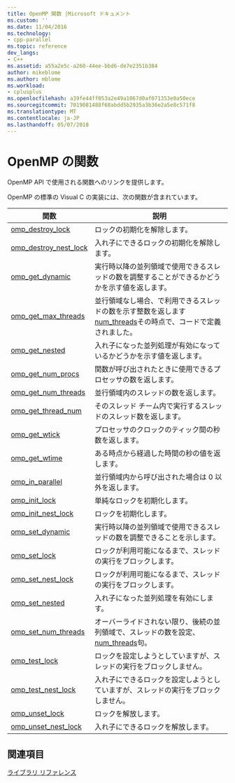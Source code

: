 ```yaml
---
title: OpenMP 関数 |Microsoft ドキュメント
ms.custom: ''
ms.date: 11/04/2016
ms.technology:
- cpp-parallel
ms.topic: reference
dev_langs:
- C++
ms.assetid: a55a2e5c-a260-44ee-bbd6-de7e2351b384
author: mikeblome
ms.author: mblome
ms.workload:
- cplusplus
ms.openlocfilehash: a39fe44ff053a2e49a1067d0af071353e0a50ece
ms.sourcegitcommit: 7019081488f68abdd5b2935a3b36e2a5e8c571f8
ms.translationtype: MT
ms.contentlocale: ja-JP
ms.lasthandoff: 05/07/2018
---
```

# <a name="openmp-functions"></a>OpenMP の関数
OpenMP API で使用される関数へのリンクを提供します。  
  
 OpenMP の標準の Visual C の実装には、次の関数が含まれています。  
  
|関数|説明|  
|--------------|-----------------|  
|[omp_destroy_lock](../../../parallel/openmp/reference/omp-destroy-lock.md)|ロックの初期化を解除します。|  
|[omp_destroy_nest_lock](../../../parallel/openmp/reference/omp-destroy-nest-lock.md)|入れ子にできるロックの初期化を解除します。|  
|[omp_get_dynamic](../../../parallel/openmp/reference/omp-get-dynamic.md)|実行時以降の並列領域で使用できるスレッドの数を調整することができるかどうかを示す値を返します。|  
|[omp_get_max_threads](../../../parallel/openmp/reference/omp-get-max-threads.md)|並行領域なし場合、で利用できるスレッドの数を示す整数を返します[num_threads](../../../parallel/openmp/reference/num-threads.md)その時点で、コードで定義されました。|  
|[omp_get_nested](../../../parallel/openmp/reference/omp-get-nested.md)|入れ子になった並列処理が有効になっているかどうかを示す値を返します。|  
|[omp_get_num_procs](../../../parallel/openmp/reference/omp-get-num-procs.md)|関数が呼び出されたときに使用できるプロセッサの数を返します。|  
|[omp_get_num_threads](../../../parallel/openmp/reference/omp-get-num-threads.md)|並行領域内のスレッドの数を返します。|  
|[omp_get_thread_num](../../../parallel/openmp/reference/omp-get-thread-num.md)|そのスレッド チーム内で実行するスレッドのスレッド数を返します。|  
|[omp_get_wtick](../../../parallel/openmp/reference/omp-get-wtick.md)|プロセッサのクロックのティック間の秒数を返します。|  
|[omp_get_wtime](../../../parallel/openmp/reference/omp-get-wtime.md)|ある時点から経過した時間の秒の値を返します。|  
|[omp_in_parallel](../../../parallel/openmp/reference/omp-in-parallel.md)|並行領域内から呼び出された場合は 0 以外を返します。|  
|[omp_init_lock](../../../parallel/openmp/reference/omp-init-lock.md)|単純なロックを初期化します。|  
|[omp_init_nest_lock](../../../parallel/openmp/reference/omp-init-nest-lock.md)|ロックを初期化します。|  
|[omp_set_dynamic](../../../parallel/openmp/reference/omp-set-dynamic.md)|実行時以降の並列領域で使用できるスレッドの数を調整できることを示します。|  
|[omp_set_lock](../../../parallel/openmp/reference/omp-set-lock.md)|ロックが利用可能になるまで、スレッドの実行をブロックします。|  
|[omp_set_nest_lock](../../../parallel/openmp/reference/omp-set-nest-lock.md)|ロックが利用可能になるまで、スレッドの実行をブロックします。|  
|[omp_set_nested](../../../parallel/openmp/reference/omp-set-nested.md)|入れ子になった並列処理を有効にします。|  
|[omp_set_num_threads](../../../parallel/openmp/reference/omp-set-num-threads.md)|オーバーライドされない限り、後続の並列領域で、スレッドの数を設定、 [num_threads](../../../parallel/openmp/reference/num-threads.md)句。|  
|[omp_test_lock](../../../parallel/openmp/reference/omp-test-lock.md)|ロックを設定しようとしていますが、スレッドの実行をブロックしません。|  
|[omp_test_nest_lock](../../../parallel/openmp/reference/omp-test-nest-lock.md)|入れ子にできるロックを設定しようとしていますが、スレッドの実行をブロックしません。|  
|[omp_unset_lock](../../../parallel/openmp/reference/omp-unset-lock.md)|ロックを解放します。|  
|[omp_unset_nest_lock](../../../parallel/openmp/reference/omp-unset-nest-lock.md)|入れ子にできるロックを解放します。|  
  
## <a name="see-also"></a>関連項目  
 [ライブラリ リファレンス](../../../parallel/openmp/reference/openmp-library-reference.md)
